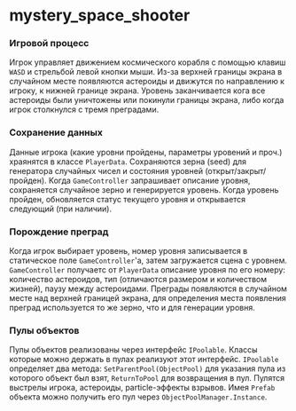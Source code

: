 # mystery_space_shooter

### Игровой процесс

Игрок управляет движением космического корабля с помощью клавиш `WASD` и стрельбой левой кнопки мыши.
Из-за верхней границы экрана в случайном месте появляются астероиды и движутся по направлению к игроку, к нижней границе экрана.
Уровень заканчивается кога все астероиды были уничтожены или покинули границы экрана, либо когда игрок столкнулся с тремя преградами.

### Сохранение данных

Данные игрока (какие уровни пройдены, параметры уровений и проч.) храянятся в классе `PlayerData`.
Сохраняются зерна (seed) для генератора случайных чисел и состояния уровней (открыт/закрыт/пройден).
Когда `GameController` запрашивает описание уровня, сохраняется случайное зерно и генерируется уровень.
Когда уровень пройден, обновляется статус текущего уровня и открывается следующий (при наличии).

### Порождение преград

Когда игрок выбирает уровень, номер уровня записывается в статическое поле `GameController`'а, затем загружается сцена с уровнем.
`GameController` получаетс от `PlayerData` описание уровня по его номеру: количество астероидов, тип (отличаются размером и количеством жизней), паузу между астероидами.
Преграды появляются в случайном месте над верхней границей экрана, для определения места появления преград используется то же зерно, что и для генерации уровня.

### Пулы объектов

Пулы объектов реализованы через интерфейс `IPoolable`. Классы которые можно держать в пулах реализуют этот интерфейс.
`IPoolable` определяет два метода: `SetParentPool(ObjectPool)` для указания пула из которого объект был взят, `ReturnToPool` для возвращения в пул.
Пулятся выстрелы игрока, астероиды, particle-эффекты взрывов. Имея `Prefab` объекта можно получить его пул через `ObjectPoolManager.Instance`.
